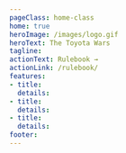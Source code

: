 ```yaml
---
pageClass: home-class
home: true
heroImage: /images/logo.gif
heroText: The Toyota Wars
tagline: 
actionText: Rulebook →
actionLink: /rulebook/
features:
- title:
  details:
- title:
  details:
- title:
  details:
footer:
--- 
```

